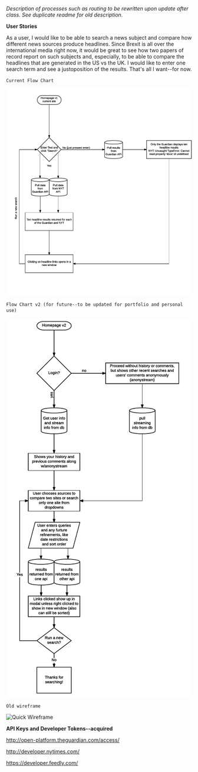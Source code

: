 

*Description of processes such as routing to be rewritten upon update after class. See duplicate readme for old description.*

**User Stories**

As a user, I would like to be able to search a news subject and compare how different news sources produce headlines. Since Brexit is all over the international media right now, it would be great to see how two papers of record report on such subjects and, especially, to be able to compare the headlines that are generated in the US vs the UK. I would like to enter one search term and see a justoposition of the results. That's all I want--for now.


	Current Flow Chart

![Current Flow Chart](flow_version1.png "Current Flow Chart")

	Flow Chart v2 (for future--to be updated for portfolio and personal use)

![Flow Chart v2](flow_version2.png "Flow Chart v2")

	Old wireframe

![Quick Wireframe](wireframe.png "Quick Wireframe")



**API Keys and Developer Tokens--acquired**

http://open-platform.theguardian.com/access/

http://developer.nytimes.com/

https://developer.feedly.com/
